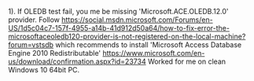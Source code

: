 ﻿
1). If OLEDB test fail, you me be missing 'Microsoft.ACE.OLEDB.12.0' provider. Follow 
<https://social.msdn.microsoft.com/Forums/en-US/1d5c04c7-157f-4955-a14b-41d912d50a64/how-to-fix-error-the-microsoftaceoledb120-provider-is-not-registered-on-the-local-machine?forum=vstsdb>
which recommends to install 'Microsoft Access Database Engine 2010 Redistributable' <https://www.microsoft.com/en-us/download/confirmation.aspx?id=23734>
Worked for me on clean Windows 10 64bit PC.
